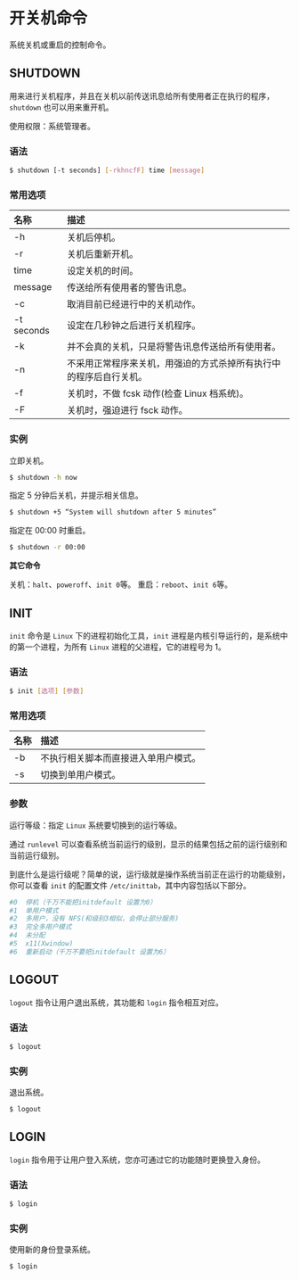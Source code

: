 # 开关机命令
系统关机或重启的控制命令。

## SHUTDOWN
用来进行关机程序，并且在关机以前传送讯息给所有使用者正在执行的程序，`shutdown` 也可以用来重开机。

使用权限：系统管理者。

### 语法

```bash
$ shutdown [-t seconds] [-rkhncfF] time [message]
```

### 常用选项

| 名称 | 描述 |
| :-- | :-- |
| -h | 关机后停机。 |
| -r | 关机后重新开机。 |
| time | 设定关机的时间。 |
| message | 传送给所有使用者的警告讯息。 |
| -c | 取消目前已经进行中的关机动作。 |
| -t seconds | 设定在几秒钟之后进行关机程序。 |
| -k | 并不会真的关机，只是将警告讯息传送给所有使用者。 |
| -n | 不采用正常程序来关机，用强迫的方式杀掉所有执行中的程序后自行关机。 |
| -f | 关机时，不做 fcsk 动作(检查 Linux 档系统)。 |
| -F | 关机时，强迫进行 fsck 动作。 |

### 实例
立即关机。

```bash
$ shutdown -h now
```

指定 5 分钟后关机，并提示相关信息。

```bash
$ shutdown +5 “System will shutdown after 5 minutes”
```

指定在 00:00 时重启。

```bash
$ shutdown -r 00:00
```

**其它命令**

关机：`halt`、`poweroff`、`init 0`等。
重启：`reboot`、`init 6`等。

## INIT
`init` 命令是 `Linux` 下的进程初始化工具，`init` 进程是内核引导运行的，是系统中的第一个进程，为所有 `Linux` 进程的父进程，它的进程号为 1。

### 语法

```bash
$ init [选项] [参数]
```

### 常用选项

| 名称 | 描述 |
| :-- | :-- |
| -b | 不执行相关脚本而直接进入单用户模式。 |
| -s | 切换到单用户模式。 |

### 参数
运行等级：指定 `Linux` 系统要切换到的运行等级。

通过 `runlevel` 可以查看系统当前运行的级别，显示的结果包括之前的运行级别和当前运行级别。

到底什么是运行级呢？简单的说，运行级就是操作系统当前正在运行的功能级别，你可以查看 `init` 的配置文件 `/etc/inittab`，其中内容包括以下部分。

```bash
#0  停机（千万不能把initdefault 设置为0）
#1  单用户模式
#2  多用户，没有 NFS(和级别3相似，会停止部分服务)
#3  完全多用户模式
#4  未分配
#5  x11(Xwindow)
#6  重新启动（千万不要把initdefault 设置为6）
```

## LOGOUT
`logout` 指令让用户退出系统，其功能和 `login` 指令相互对应。

### 语法

```bash
$ logout
```

### 实例
退出系统。

```bash
$ logout
```

## LOGIN
`login` 指令用于让用户登入系统，您亦可通过它的功能随时更换登入身份。

### 语法

```bash
$ login
```

### 实例
使用新的身份登录系统。

```bash
$ login
```
